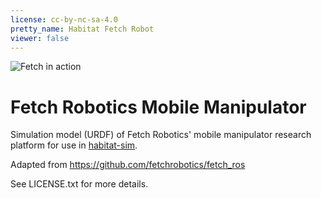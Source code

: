 ```yaml
---
license: cc-by-nc-sa-4.0
pretty_name: Habitat Fetch Robot
viewer: false
---
```


![Fetch in action](https://fetchrobotics.borealtech.com/wp-content/uploads/2019/12/4some-e1521959287866-400x300.jpg)

# Fetch Robotics Mobile Manipulator

Simulation model (URDF) of Fetch Robotics' mobile manipulator research platform for use in [habitat-sim](https://github.com/facebookresearch/habitat-sim).

Adapted from https://github.com/fetchrobotics/fetch_ros 

See LICENSE.txt for more details.

